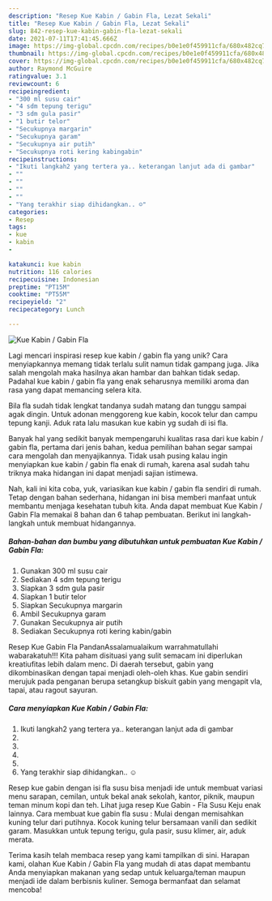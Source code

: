 ```yaml
---
description: "Resep Kue Kabin / Gabin Fla, Lezat Sekali"
title: "Resep Kue Kabin / Gabin Fla, Lezat Sekali"
slug: 842-resep-kue-kabin-gabin-fla-lezat-sekali
date: 2021-07-11T17:41:45.666Z
image: https://img-global.cpcdn.com/recipes/b0e1e0f459911cfa/680x482cq70/kue-kabin-gabin-fla-foto-resep-utama.jpg
thumbnail: https://img-global.cpcdn.com/recipes/b0e1e0f459911cfa/680x482cq70/kue-kabin-gabin-fla-foto-resep-utama.jpg
cover: https://img-global.cpcdn.com/recipes/b0e1e0f459911cfa/680x482cq70/kue-kabin-gabin-fla-foto-resep-utama.jpg
author: Raymond McGuire
ratingvalue: 3.1
reviewcount: 6
recipeingredient:
- "300 ml susu cair"
- "4 sdm tepung terigu"
- "3 sdm gula pasir"
- "1 butir telor"
- "Secukupnya margarin"
- "Secukupnya garam"
- "Secukupnya air putih"
- "Secukupnya roti kering kabingabin"
recipeinstructions:
- "Ikuti langkah2 yang tertera ya.. keterangan lanjut ada di gambar"
- ""
- ""
- ""
- ""
- "Yang terakhir siap dihidangkan.. ☺️"
categories:
- Resep
tags:
- kue
- kabin
- 

katakunci: kue kabin  
nutrition: 116 calories
recipecuisine: Indonesian
preptime: "PT15M"
cooktime: "PT55M"
recipeyield: "2"
recipecategory: Lunch

---
```



![Kue Kabin / Gabin Fla](https://img-global.cpcdn.com/recipes/b0e1e0f459911cfa/680x482cq70/kue-kabin-gabin-fla-foto-resep-utama.jpg)

Lagi mencari inspirasi resep kue kabin / gabin fla yang unik? Cara menyiapkannya memang tidak terlalu sulit namun tidak gampang juga. Jika salah mengolah maka hasilnya akan hambar dan bahkan tidak sedap. Padahal kue kabin / gabin fla yang enak seharusnya memiliki aroma dan rasa yang dapat memancing selera kita.

Bila fla sudah tidak lengkat tandanya sudah matang dan tunggu sampai agak dingin. Untuk adonan menggoreng kue kabin, kocok telur dan campu tepung kanji. Aduk rata lalu masukan kue kabin yg sudah di isi fla.

Banyak hal yang sedikit banyak mempengaruhi kualitas rasa dari kue kabin / gabin fla, pertama dari jenis bahan, kedua pemilihan bahan segar sampai cara mengolah dan menyajikannya. Tidak usah pusing kalau ingin menyiapkan kue kabin / gabin fla enak di rumah, karena asal sudah tahu triknya maka hidangan ini dapat menjadi sajian istimewa.


Nah, kali ini kita coba, yuk, variasikan kue kabin / gabin fla sendiri di rumah. Tetap dengan bahan sederhana, hidangan ini bisa memberi manfaat untuk membantu menjaga kesehatan tubuh kita. Anda dapat membuat Kue Kabin / Gabin Fla memakai 8 bahan dan 6 tahap pembuatan. Berikut ini langkah-langkah untuk membuat hidangannya.

<!--inarticleads1-->

##### Bahan-bahan dan bumbu yang dibutuhkan untuk pembuatan Kue Kabin / Gabin Fla:

1. Gunakan 300 ml susu cair
1. Sediakan 4 sdm tepung terigu
1. Siapkan 3 sdm gula pasir
1. Siapkan 1 butir telor
1. Siapkan Secukupnya margarin
1. Ambil Secukupnya garam
1. Gunakan Secukupnya air putih
1. Sediakan Secukupnya roti kering kabin/gabin


Resep Kue Gabin Fla PandanAssalamualaikum warrahmatullahi wabarakatuh!!! Kita paham disituasi yang sulit semacam ini diperlukan kreatiufitas lebih dalam menc. Di daerah tersebut, gabin yang dikombinasikan dengan tapai menjadi oleh-oleh khas. Kue gabin sendiri merujuk pada penganan berupa setangkup biskuit gabin yang mengapit vla, tapai, atau ragout sayuran. 

<!--inarticleads2-->

##### Cara menyiapkan Kue Kabin / Gabin Fla:

1. Ikuti langkah2 yang tertera ya.. keterangan lanjut ada di gambar
1. 
1. 
1. 
1. 
1. Yang terakhir siap dihidangkan.. ☺️


Resep kue gabin dengan isi fla susu bisa menjadi ide untuk membuat variasi menu sarapan, cemilan, untuk bekal anak sekolah, kantor, piknik, maupun teman minum kopi dan teh. Lihat juga resep Kue Gabin - Fla Susu Keju enak lainnya. Cara membuat kue gabin fla susu : Mulai dengan memisahkan kuning telur dari putihnya. Kocok kuning telur bersamaan vanili dan sedikit garam. Masukkan untuk tepung terigu, gula pasir, susu klimer, air, aduk merata. 

Terima kasih telah membaca resep yang kami tampilkan di sini. Harapan kami, olahan Kue Kabin / Gabin Fla yang mudah di atas dapat membantu Anda menyiapkan makanan yang sedap untuk keluarga/teman maupun menjadi ide dalam berbisnis kuliner. Semoga bermanfaat dan selamat mencoba!
